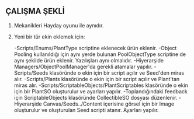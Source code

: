 ## ÇALIŞMA ŞEKLİ
1. Mekanikleri Hayday oyunu ile aynıdır.
2. Yeni bir tür ekin eklemek için:
   
   -Scripts/Enums/PlantType scriptine eklenecek ürün eklenir.
   -Object Pooling kullanıldığı için aynı yerde bulunan PoolObjectType scriptine de aynı şekilde ürün eklenir. Yazılışları aynı olmalıdır.
   -Hiyerarşide Managers/ObjectPoolManager'da gerekli atamalar yapılır.
   -Scripts/Seeds klasöründe o ekin için bir script açılır ve Seed'den miras alır.
   -Scripts/Plants klasöründe o ekin için bir script açılır ve Plant'tan miras alır.
   -Scripts/ScriptableObjects/PlantScriptables klasöründe o ekin için bir PlantSO oluşturulur ve ayarları yapılır.
   -Toplandığındaki feedback için ScriptableObjects klasöründe CollectibleSO dosyası düzenlenir.
   -Hiyerarşide Canvas/Seeds../Content içerisine görsel için bir Image oluşturulur ve oluşturulan Seed scripti atanır. Ayarları yapılır.

